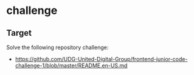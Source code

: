 # challenge

## Target

Solve the following repository challenge:

- https://github.com/UDG-United-Digital-Group/frontend-junior-code-challenge-1/blob/master/README.en-US.md
